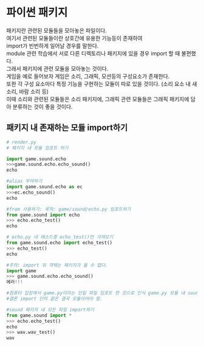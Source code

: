 파이썬 패키지
===
패키지란 관련된 모듈들을 모아놓은 파일이다.  
여기서 관련된 모듈들이란 상호간에 유용한 기능등이 존재하여  
import가 빈번하게 일어날 경우를 말한다.  
module 관련 학습에서 서로 다른 디렉토리나 패키지에 있을 경우 import 할 때 불편했다.  
그래서 패키지에 관련 모듈을 모아놓는 것이다.  
게임을 예로 들어보자 게임은 소리, 그래픽, 모션등의 구성요소가 존재한다.  
또한 각 구성 요소마다 특정 기능을 구현하는 모듈이 따로 있을 것이다. (소리 요소 내 새 소리, 바람 소리 등)  
이때 소리와 관련된 모듈들은 소리 패키지에, 그래픽 관련 모듈들은 그래픽 패키지에 담아 분류하는 것이 좋을 것이다.  

패키지 내 존재하는 모듈 import하기
---
```python
# render.py
# 패키지 내 모듈 임포트 하기

import game.sound.echo
>>>game.sound.echo.echo_sound()
echo

#alias 부여하기
import game.sound.echo as ec
>>>ec.echo_sound()
echo

#from 사용하기: 목적: game/sound/echo.py 임포트하기
from game.sound import echo
>>> echo.echo_test()
echo

# echo.py 내 메소드중 echo_test()만 가져오기
from game.sound.echo import echo_test()
>>> echo_test()
echo

#주의: import 뒤 객체는 패키지가 올 수 없다.
import game
>>> game.sound.echo.echo_sound()
에러!!!

#컴퓨터 입장에서 game.py이라는 단일 파일 임포트 한 것으로 인식 game.py 모듈 내 sound라는 속성 없음
#결론 import 단의 끝은 결국 모듈이어야 함.

#sound 패키지 내 모든 파일 import하기
from game.sound import *
>>> echo.echo_test()
echo
>>> wav.wav_test()
wav
```
